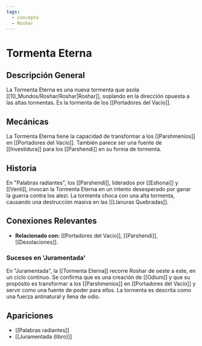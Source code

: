 ```yaml
---
tags:
  - concepto
  - Roshar
---
```


# Tormenta Eterna

## Descripción General
La Tormenta Eterna es una nueva tormenta que asola [[10_Mundos/Roshar/Roshar|Roshar]], soplando en la dirección opuesta a las altas tormentas. Es la tormenta de los [[Portadores del Vacío]].

## Mecánicas
La Tormenta Eterna tiene la capacidad de transformar a los [[Parshmenios]] en [[Portadores del Vacío]]. También parece ser una fuente de [[Investidura]] para los [[Parshendi]] en su forma de tormenta.

## Historia
En "Palabras radiantes", los [[Parshendi]], liderados por [[Eshonai]] y [[Venli]], invocan la Tormenta Eterna en un intento desesperado por ganar la guerra contra los alezi. La tormenta choca con una alta tormenta, causando una destrucción masiva en las [[Llanuras Quebradas]].

## Conexiones Relevantes
* **Relacionado con:** [[Portadores del Vacío]], [[Parshendi]], [[Desolaciones]].

### Sucesos en 'Juramentada'
En "Juramentada", la [[Tormenta Eterna]] recorre Roshar de oeste a este, en un ciclo continuo. Se confirma que es una creación de [[Odium]] y que su propósito es transformar a los [[Parshmenios]] en [[Portadores del Vacío]] y servir como una fuente de poder para ellos. La tormenta es descrita como una fuerza antinatural y llena de odio.

## Apariciones
* [[Palabras radiantes]]
* [[Juramentada (libro)]]
